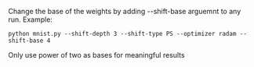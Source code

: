 Change the base of the weights by adding --shift-base arguemnt to any run. Example:

    python mnist.py --shift-depth 3 --shift-type PS --optimizer radam --shift-base 4

Only use power of two as bases for meaningful results
